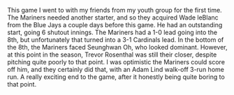 This game I went to with my friends from my youth group for the first
time. The Mariners needed another starter, and so they acquired Wade
leBlanc from the Blue Jays a couple days before this game. He had an
outstanding start, going 6 shutout innings. The Mariners had a 1-0
lead going into the 8th, but unfortunately that turned into a 3-1
Cardinals lead. In the bottom of the 8th, the Mariners faced Seunghwan
Oh, who looked dominant. However, at this point in the season, Trevor
Rosenthal was still their closer, despite pitching quite poorly to
that point. I was optimistic the Mariners could score off him, and
they certainly did that, with an Adam Lind walk-off 3-run home run. A
really exciting end to the game, after it honestly being quite boring
to that point.

